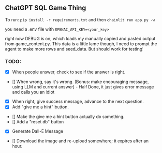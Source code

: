 ## ChatGPT SQL Game Thing

To run: `pip install -r requirements.txt` and then `chainlit run app.py -w`

you need a .env file with `OPENAI_API_KEY=<your_key>`

right now DEBUG is on, which loads my manually copied and pasted output from game_content.py. This data is a little lame though, I need to prompt the agent to make more rows and seed_data. But should work for testing! 



### TODO: 

- [x] When people answer, check to see if the answer is right.
- [] When wrong, say it's wrong. (Bonus: make encouraging message, using LLM and current answer) - Half Done, it just gives error message and calls you an idiot
- [x] When right, give success message, advance to the next question. 
- [x] Add "give me a hint" button. 
- [] Make the give me a hint button actually do something.
- [] Add a "reset db" button
- [x] Generate Dall-E Message
- [] Download the image and re-upload somewhere; it expires after an hour.
